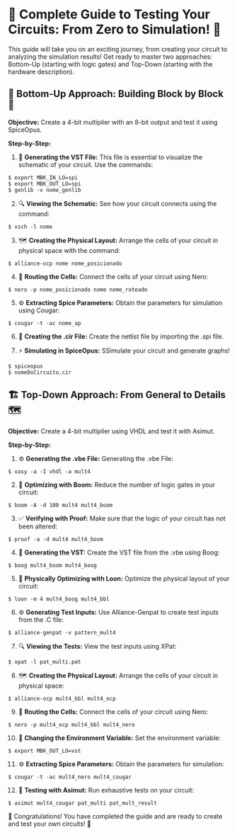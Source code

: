 # 🎢 Complete Guide to Testing Your Circuits: From Zero to Simulation! 🚀

This guide will take you on an exciting journey, from creating your circuit to analyzing the simulation results! Get ready to master two approaches: Bottom-Up (starting with logic gates) and Top-Down (starting with the hardware description).

## 🧰 Bottom-Up Approach: Building Block by Block 🧱
**Objective:** Create a 4-bit multiplier with an 8-bit output and test it using SpiceOpus.

**Step-by-Step:**

1. 📄 **Generating the VST File:** This file is essential to visualize the schematic of your circuit. Use the commands:

```
$ export MBK_IN_LO=spi
$ export MBK_OUT_LO=spi
$ genlib -v nome_genlib
```

2. 🔍 **Viewing the Schematic:** See how your circuit connects using the command:

```
$ xsch -l nome
```

3. 🗺️ **Creating the Physical Layout:** Arrange the cells of your circuit in physical space with the command:

```
$ alliance-ocp nome nome_posicionado
```

4. 🔄 **Routing the Cells:** Connect the cells of your circuit using Nero:

```
$ nero -p nome_posicionado nome nome_roteado
```

5. ⚙️ **Extracting Spice Parameters:** Obtain the parameters for simulation using Cougar:

```
$ cougar -t -ac nome_ap
```

6. 📄 **Creating the .cir File:** Create the netlist file by importing the .spi file.

7. ⚡️ **Simulating in SpiceOpus:** SSimulate your circuit and generate graphs!

```
$ spiceopus
$ nomeDoCircuito.cir
```

## 🏗️ Top-Down Approach: From General to Details 🗺️
**Objective:** Create a 4-bit multiplier using VHDL and test it with Asimut.

**Step-by-Step:**

1. ⚙️ **Generating the .vbe File:** Generating the .vbe File:

```
$ vasy -a -I vhdl -a mult4
```

2. 💪 **Optimizing with Boom:** Reduce the number of logic gates in your circuit:

```
$ boom -A -d 100 mult4 mult4_boom
```

3. ✅ **Verifying with Proof:** Make sure that the logic of your circuit has not been altered:

```
$ proof -a -d mult4 mult4_boom
```

4. 📄 **Generating the VST:** Create the VST file from the .vbe using Boog:

```
$ boog mult4_boom mult4_boog
```

5. 🚀 **Physically Optimizing with Loon:** Optimize the physical layout of your circuit:

```
$ loon -m 4 mult4_boog mult4_bbl
```

6. ⚙️ **Generating Test Inputs:** Use Alliance-Genpat to create test inputs from the .C file:

```
$ alliance-genpat -v pattern_mult4
```

7. 🔍 **Viewing the Tests:** View the test inputs using XPat:

```
$ xpat -l pat_multi.pat
```

8. 🗺️ **Creating the Physical Layout:** Arrange the cells of your circuit in physical space:

```
$ alliance-ocp mult4_bbl mult4_ocp
```

9. 🔄 **Routing the Cells:** Connect the cells of your circuit using Nero:

```
$ nero -p mult4_ocp mult4_bbl mult4_nero
```

10. 🔄 **Changing the Environment Variable:** Set the environment variable:

```
$ export MBK_OUT_LO=vst
```

11. ⚙️ **Extracting Spice Parameters:** Obtain the parameters for simulation:

```
$ cougar -t -ac mult4_nero mult4_cougar
```

12. 🧪 **Testing with Asimut:** Run exhaustive tests on your circuit:

```
$ asimut mult4_cougar pat_multi pat_mult_result
```


🎉 Congratulations! You have completed the guide and are ready to create and test your own circuits!  🎉